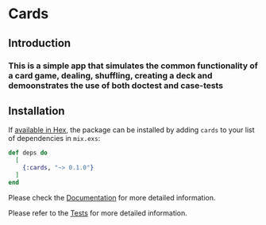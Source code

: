 # Cards

## Introduction

### This is a simple app that simulates the common functionality of a card game, dealing, shuffling, creating a deck and demoonstrates the use of both doctest and case-tests

## Installation

If [available in Hex](https://hex.pm/docs/publish), the package can be installed
by adding `cards` to your list of dependencies in `mix.exs`:

```elixir
def deps do
  [
    {:cards, "~> 0.1.0"}
  ]
end
```

Please check the [Documentation](./doc) for more detailed information.

Please refer to the [Tests](./test) for more detailed information.
